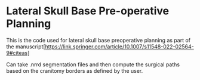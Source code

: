 # Lateral Skull Base Pre-operative Planning

This is the code used for lateral skull base preoperative planning as part of the manuscript[https://link.springer.com/article/10.1007/s11548-022-02564-9#citeas]

Can take .nrrd segmentation files and then compute the surgical paths based on the cranitomy borders as defined by the user.
